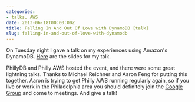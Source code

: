 ```yaml
---
categories:
- talks, AWS
date: 2013-06-18T00:00:00Z
title: Falling In And Out Of Love with DynamoDB [talk]
slug: falling-in-and-out-of-love-with-dynamodb
---
```


On Tuesday night I gave a talk on my experiences using Amazon's DynamoDB.  [Here](http://0x74696d.com/slides/falling-in-and-out-of-love-with-dynamodb.html) are the slides for my talk.

PhillyDB and Philly AWS hosted the event, and there were some great lightning talks.  Thanks to Michael Reichner and Aaron Feng for putting this together.  Aaron is trying to get Philly AWS running regularly again, so if you live or work in the Philadelphia area you should definitely join the [Google Group](https://groups.google.com/forum/?fromgroups#!forum/phillyaws) and come to meetings.  And give a talk!
